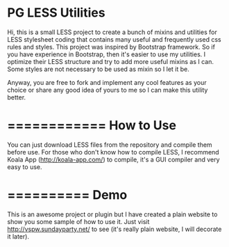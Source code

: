 PG LESS Utilities
============

Hi, this is a small LESS project to create a bunch of mixins and utilities for LESS stylesheet coding that contains many useful and frequently used css rules and styles. This project was inspired by Bootstrap framework. So if you have experience in Bootstrap, then it's easier to use my utilities. I optimize their LESS structure and try to add more useful mixins as I can. Some styles are not necessary to be used as mixin so I let it be. 

Anyway, you are free to fork and implement any cool features as your choice or share any good idea of yours to me so I can make this utility better.


============
How to Use
============
You can just download LESS files from the repository and compile them before use. For those who don't know how to compile LESS, I recommend Koala App (http://koala-app.com/) to compile, it's a GUI compiler and very easy to use.


==========
Demo
==========
This is an awesome project or plugin but I have created a plain website to show you some sample of how to use it. Just visit http://vspw.sundayparty.net/ to see (it's really plain website, I will decorate it later).
